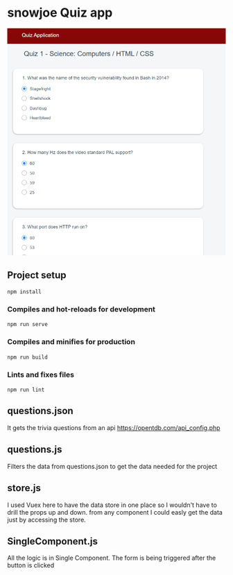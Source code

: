 # snowjoe Quiz app
![GitHub Logo](/image/screenshot.png)
## Project setup
```
npm install
```

### Compiles and hot-reloads for development
```
npm run serve
```

### Compiles and minifies for production
```
npm run build
```

### Lints and fixes files
```
npm run lint
```

## questions.json
It gets the trivia questions from an api https://opentdb.com/api_config.php

## questions.js
Filters the data from questions.json to get the data needed for the project

## store.js
I used Vuex here to have the data store in one place so I wouldn't have to drill the props up and down. from any component I could easly get the data just by accessing the store.

## SingleComponent.js
All the logic is in Single Component. The form is being triggered after the button is clicked 



